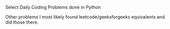 Select Daily Coding Problems done in Python

Other problems I most likely found leetcode/geeksforgeeks equivalents and did those there.

